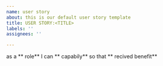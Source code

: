 ```yaml
---
name: user story
about: this is our default user story template
title: USER STORY:<TITLE>
labels: ''
assignees: ''

---
```


as a ** role** I can ** capabily** so that ** recived benefit**
